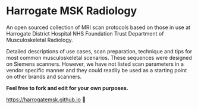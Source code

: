 # Harrogate MSK Radiology
An open sourced collection of MRI scan protocols based on those in use at Harrogate District Hospital NHS Foundation Trust Department of Musculoskeletal Radiology.

Detailed descriptions of use cases, scan preparation, technique and tips for most common musculoskeletal scenarios. These sequences were designed on Siemens scanners. However, we have not listed scan parameters in a vendor specific manner and they could readily be used as a starting point on other brands and scanners.

**Feel free to fork and edit for your own purposes.**

https://harrogatemsk.github.io 🚀
